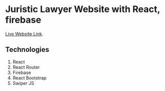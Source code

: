 # Juristic Lawyer Website with React, firebase

[Live Website Link]().

## Technologies
1. React
2. React Router
3. Firebase
4. React Bootstrap
5. Swiper JS